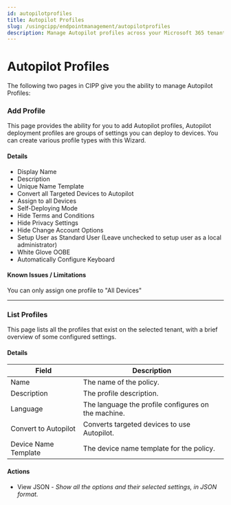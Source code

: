 ```yaml
---
id: autopilotprofiles
title: Autopilot Profiles
slug: /usingcipp/endpointmanagement/autopilotprofiles
description: Manage Autopilot profiles across your Microsoft 365 tenants.
---
```


# Autopilot Profiles

The following two pages in CIPP give you the ability to manage Autopilot Profiles:

### Add Profile

This page provides the ability for you to add Autopilot profiles, Autopilot deployment profiles are groups of settings you can deploy to devices. You can create various profile types with this Wizard.

#### Details <a href="#addprofile-details" id="addprofile-details"></a>

* Display Name
* Description
* Unique Name Template
* Convert all Targeted Devices to Autopilot
* Assign to all Devices
* Self-Deploying Mode
* Hide Terms and Conditions
* Hide Privacy Settings
* Hide Change Account Options
* Setup User as Standard User (Leave unchecked to setup user as a local administrator)
* White Glove OOBE
* Automatically Configure Keyboard

#### Known Issues / Limitations <a href="#addprofile-knownissues" id="addprofile-knownissues"></a>

You can only assign one profile to "All Devices"

***

### List Profiles

This page lists all the profiles that exist on the selected tenant, with a brief overview of some configured settings.

#### Details <a href="#listprofiles-details" id="listprofiles-details"></a>

| Field                | Description                                         |
| -------------------- | --------------------------------------------------- |
| Name                 | The name of the policy.                             |
| Description          | The profile description.                            |
| Language             | The language the profile configures on the machine. |
| Convert to Autopilot | Converts targeted devices to use Autopilot.         |
| Device Name Template | The device name template for the policy.            |

#### Actions <a href="#listprofiles-actions" id="listprofiles-actions"></a>

* View JSON - _Show all the options and their selected settings, in JSON format._

#### &#x20;<a href="#listprofiles--knownissues" id="listprofiles--knownissues"></a>
